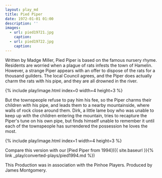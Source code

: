 ```yaml
---
layout: play_md
title: Pied Piper
date: 1972-01-01 01:00
description: ''
images:
  - url: pied19721.jpg
    caption:
  - url: pied19722.jpg
    caption:
---
```


Written by Madge Miller, Pied Piper is based on the famous nursery rhyme. Residents are worried when a plague of rats infests the town of Hamelin. However, a strange Piper appears with an offer to dispose of the rats for a thousand guilders. The local Council agrees, and the Piper does actually charm the rats with his pipe, and they are all drowned in the river.

{% include play/image.html index=0 width=4 height=3 %}

But the townspeople refuse to pay him his fee, so the Piper charms their children with his pipe, and leads them to a nearby mountainside, where walls of rock close around them. Dirk, a little lame boy who was unable to keep up with the children entering the mountain, tries to recapture the Piper's tune on his own pipe, but finds himself unable to remember it until each of the townspeople has surrendered the possession he loves the most.

{% include play/image.html index=1 width=4 height=3 %}

Compare this version with our [Pied Piper from 1994]({{ site.baseurl }}{% link _play/converted-plays/pied1994.md %})

This Production was in association with the Pinhoe Players. Produced by James Montgomery.
